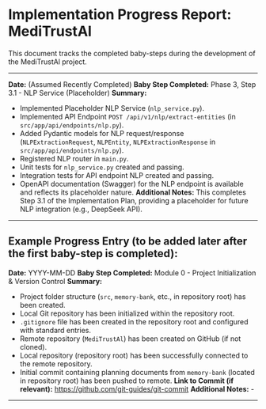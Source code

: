 # Implementation Progress Report: MediTrustAl

This document tracks the completed baby-steps during the development of the MediTrustAl project.

---

**Date:** (Assumed Recently Completed)
**Baby Step Completed:** Phase 3, Step 3.1 - NLP Service (Placeholder)
**Summary:**
*   Implemented Placeholder NLP Service (`nlp_service.py`).
*   Implemented API Endpoint `POST /api/v1/nlp/extract-entities` (in `src/app/api/endpoints/nlp.py`).
*   Added Pydantic models for NLP request/response (`NLPExtractionRequest`, `NLPEntity`, `NLPExtractionResponse` in `src/app/api/endpoints/nlp.py`).
*   Registered NLP router in `main.py`.
*   Unit tests for `nlp_service.py` created and passing.
*   Integration tests for API endpoint NLP created and passing.
*   OpenAPI documentation (Swagger) for the NLP endpoint is available and reflects its placeholder nature.
**Additional Notes:** This completes Step 3.1 of the Implementation Plan, providing a placeholder for future NLP integration (e.g., DeepSeek API).
---

Example Progress Entry (to be added later after the first baby-step is completed):
---

**Date:** YYYY-MM-DD
**Baby Step Completed:** Module 0 - Project Initialization & Version Control
**Summary:**
* Project folder structure (`src`, `memory-bank`, etc., in repository root) has been created.
* Local Git repository has been initialized within the repository root.
* `.gitignore` file has been created in the repository root and configured with standard entries.
* Remote repository (`MediTrustAl`) has been created on GitHub (if not cloned).
* Local repository (repository root) has been successfully connected to the remote repository.
* Initial commit containing planning documents from `memory-bank` (located in repository root) has been pushed to remote.
**Link to Commit (if relevant):** https://github.com/git-guides/git-commit
**Additional Notes:** -
---